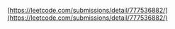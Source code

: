 [https://leetcode.com/submissions/detail/777536882/](https://leetcode.com/submissions/detail/777536882/)
